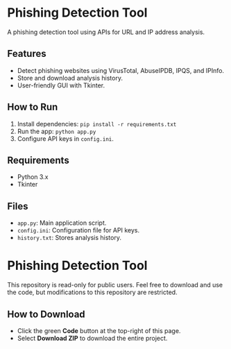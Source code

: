# Phishing Detection Tool
A phishing detection tool using APIs for URL and IP address analysis.

## Features
- Detect phishing websites using VirusTotal, AbuseIPDB, IPQS, and IPInfo.
- Store and download analysis history.
- User-friendly GUI with Tkinter.

## How to Run
1. Install dependencies: `pip install -r requirements.txt`
2. Run the app: `python app.py`
3. Configure API keys in `config.ini`.

## Requirements
- Python 3.x
- Tkinter

## Files
- `app.py`: Main application script.
- `config.ini`: Configuration file for API keys.
- `history.txt`: Stores analysis history.
  
# Phishing Detection Tool
This repository is read-only for public users. Feel free to download and use the code, but modifications to this repository are restricted.

## How to Download
- Click the green **Code** button at the top-right of this page.
- Select **Download ZIP** to download the entire project.
